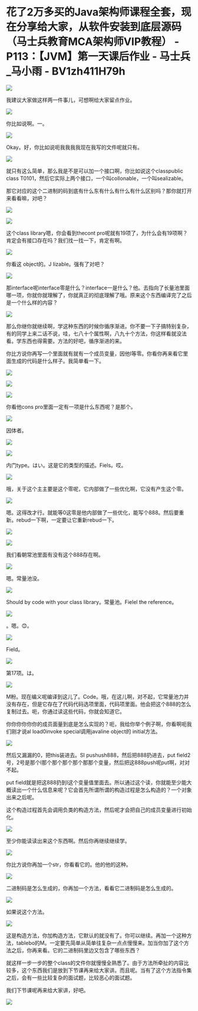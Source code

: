 # 花了2万多买的Java架构师课程全套，现在分享给大家，从软件安装到底层源码（马士兵教育MCA架构师VIP教程） - P113：【JVM】第一天课后作业 - 马士兵_马小雨 - BV1zh411H79h

![](img/cecafbd7ad3e86d683b2800bbd68b31e_0.png)

我建议大家做这样两一件事儿，可想啊给大家留点作业。

![](img/cecafbd7ad3e86d683b2800bbd68b31e_2.png)

你比如说啊。一。

![](img/cecafbd7ad3e86d683b2800bbd68b31e_4.png)

Okay。好，你比如说呃我我我我现在我写的文件呢就只有。

![](img/cecafbd7ad3e86d683b2800bbd68b31e_6.png)

就只有这么简单，那么我是不是可以加一个接口啊，你比如说这个classpublic class T0101，然后它实际上两个接口，一个叫collonable，一个叫sealizable。

那它对应的这个二进制的码到底有什么东有什么有什么有什么区别吗？那你就打开来看看嘛，对吧？

![](img/cecafbd7ad3e86d683b2800bbd68b31e_8.png)

![](img/cecafbd7ad3e86d683b2800bbd68b31e_9.png)

这个class library嗯，你会看到thecont pro呢就有19项了，为什么会有19项啊？肯定会有接口存在吗？我们找一找一下，肯定有啊。



![](img/cecafbd7ad3e86d683b2800bbd68b31e_11.png)

你看这 object的。J Iizable。强有了对吧？

![](img/cecafbd7ad3e86d683b2800bbd68b31e_13.png)

那interface呢interface零是什么？interface一是什么？他。去指向了长量池里面哪一项，你就你就理解了，你就真正的彻底理解了哦。原来这个东西编译完了之后是一个什么样的内容？



![](img/cecafbd7ad3e86d683b2800bbd68b31e_15.png)

那么你继你就继续啊，学这种东西的时候你循序渐进。你不要一下子搞特别复杂，有的同学上来二话不说，哇，七八十个属性啊，八九十个方法，你这样看就没法看。学东西也得需要。方法的好吧，循序渐进的来。

你比方说你再写一个里面就有就有一个成员变量，因他I等零。你看你再来看它里面生成的代码是什么样子。我简单看一下。



![](img/cecafbd7ad3e86d683b2800bbd68b31e_17.png)

![](img/cecafbd7ad3e86d683b2800bbd68b31e_18.png)

![](img/cecafbd7ad3e86d683b2800bbd68b31e_19.png)

你看他cons pro里面一定有一项是什么东西呢？是那个。

![](img/cecafbd7ad3e86d683b2800bbd68b31e_21.png)

因体者。

![](img/cecafbd7ad3e86d683b2800bbd68b31e_23.png)

![](img/cecafbd7ad3e86d683b2800bbd68b31e_24.png)

内门type。はい。这是它的类型的描述。Fiels。哎。

![](img/cecafbd7ad3e86d683b2800bbd68b31e_26.png)

哦，关于这个主主要是这个零呢，它内部做了一些优化啊，它没有产生这个零。

![](img/cecafbd7ad3e86d683b2800bbd68b31e_28.png)

嗯。这得改才行。就能等0这零是他内部做了一些优化，能写个888。然后要重新。rebud一下啊，一定要让它重新rebud一下。



![](img/cecafbd7ad3e86d683b2800bbd68b31e_30.png)

![](img/cecafbd7ad3e86d683b2800bbd68b31e_31.png)

我们看朝常池里面有没有这个888存在啊。

![](img/cecafbd7ad3e86d683b2800bbd68b31e_33.png)

嗯。常量池没。

![](img/cecafbd7ad3e86d683b2800bbd68b31e_35.png)

Should by code with your class library。常量池。Fielel the reference。



![](img/cecafbd7ad3e86d683b2800bbd68b31e_37.png)

。嗯。😊。

![](img/cecafbd7ad3e86d683b2800bbd68b31e_39.png)

Field。

![](img/cecafbd7ad3e86d683b2800bbd68b31e_41.png)

第17项。は。

![](img/cecafbd7ad3e86d683b2800bbd68b31e_43.png)

M粉。现在编义呢编译到这儿了。Code。哦，在这儿啊，对不起，它常量池力并没有存在，但是它存在了代码代码选项里面，代码项里面。他会把这个888的怎么复制过去。呃，你通过读这些代码，你就会知道它。

你你你你你你的成员面量到底是怎么实现的？呃，我给你举个例子啊，你看啊呃我们刚才说al load0invoke special调用javaline object的 initial方法。



![](img/cecafbd7ad3e86d683b2800bbd68b31e_45.png)

然后又漏漏的0，把this装进去。SI pushush888，然后把888扔进去，put field2号，2号是那个I那个那个那个那个那那个变量，然后把这888push呢put啊，对对不起。

put field就是把这888扔到I这个变量值里面去。所以通过这个读，你就能至少能大概读出一个什么信息来呢？它会首先所谓所谓的构造过程是怎么构造的？一个对象出来之后呢。

这个构造过程首先会调用负类的构造方法，然后呢才会把自己的成员变量进行初始化。

![](img/cecafbd7ad3e86d683b2800bbd68b31e_47.png)

至少你能读读出来这个东西啊。然后你再继续继续学。

![](img/cecafbd7ad3e86d683b2800bbd68b31e_49.png)

你比方说你再加一个str，你看看它的。他的他的这种。

![](img/cecafbd7ad3e86d683b2800bbd68b31e_51.png)

二进制码是怎么生成的，你再加一个方法，看看它二进制码是怎么生成的。

![](img/cecafbd7ad3e86d683b2800bbd68b31e_53.png)

如果说这个方法。

![](img/cecafbd7ad3e86d683b2800bbd68b31e_55.png)

这是构造方法，你加构造方法，它默认的就没有了。你可以继续。再加一个这种方法，tablebo的M。一定要先简单从简单往复杂一点点慢慢来。加当你加了这个方法之后，你再来看。它的二进制码里边又包含了哪些东西？

就这样一步一步的整个class的文件你就慢慢全熟悉了。由于方法所牵扯的内容比较多，这个东西我们是放到下节课再来给大家讲。而且呢。当有了这个方法指令集之后，会有一些比较复杂的面试题，比较恶心的面试题。

我们下节课呢再来给大家讲，好吧。

![](img/cecafbd7ad3e86d683b2800bbd68b31e_57.png)
